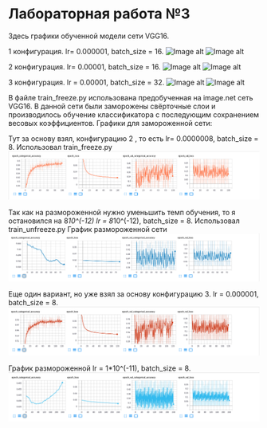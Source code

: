 # Лабораторная работа №3
Здесь графики обученной модели сети VGG16.

1 конфигурация. lr= 0.000001, batch_size = 16.
![Image alt](https://github.com/phoenix3x3/Neural-networks-lab-/Lab3/1.1.png)
![Image alt](https://github.com/phoenix3x3/Neural-networks-lab-/Lab3/1.2.png)



2 конфигурация. lr= 0.00001, batch_size = 16.
![Image alt](https://github.com/phoenix3x3/Neural-networks-lab-/Lab3/2.1.png)
![Image alt](https://github.com/phoenix3x3/Neural-networks-lab-/Lab3/2.2.png)


3 конфигурация. lr = 0.00001, batch_size = 32.
![Image alt](https://github.com/phoenix3x3/Neural-networks-lab-/Lab3/3.1.png)
![Image alt](https://github.com/phoenix3x3/Neural-networks-lab-/Lab3/3.2.png)


В файле train_freeze.py использована предобученная на image.net сеть VGG16. В данной сети были заморожены свёрточные слои и производилось обучение классификатора с последующим сохранением весовых коэффициентов. Графики для замороженной сети:

Тут за основу взял, конфигурацию 2 , то есть lr= 0.0000008, batch_size = 8.
Использовал train_freeze.py
![Image alt](https://github.com/MaximGil/SMOMI/blob/Lab3/lab3%20new/Freeze%20-%20unfreeze8*10-7/freeze%20lr%208*10-8.png)

Так как на размороженной нужно уменьшить темп обучения, то я остановился на 8*10^(-12)
lr = 8*10^(-12), batch_size = 8. Использовал train_unfreeze.py
График размороженной сети 
![Image alt](https://github.com/MaximGil/SMOMI/blob/Lab3/lab3%20new/Freeze%20-%20unfreeze8*10-7/unfreeze%20lr%208*10-12.png)
 
Еще один вариант, но уже взял за основу конфигурацию 3. lr = 0.000001, batch_size = 8.
![Image alt](https://github.com/MaximGil/SMOMI/blob/Lab3/lab3%20new/freeze-unfreeze1*10-7/freeze%20lr%3D10-7.png)

График размороженной lr = 1*10^(-11), batch_size = 8.
![Image alt](https://github.com/MaximGil/SMOMI/blob/Lab3/lab3%20new/freeze-unfreeze1*10-7/lr%2010-11.png)


